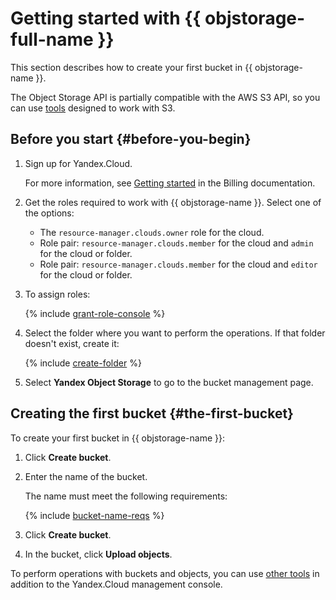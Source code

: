 # Getting started with {{ objstorage-full-name }}

This section describes how to create your first bucket in {{ objstorage-name }}.

The Object Storage API is partially compatible with the AWS S3 API, so you can use [tools](tools/index.md) designed to work with S3.

## Before you start {#before-you-begin}

1. Sign up for Yandex.Cloud.

   For more information, see [Getting started](../billing/quickstart/index.md) in the Billing documentation.

1. Get the roles required to work with {{ objstorage-name }}. Select one of the options:
    * The `resource-manager.clouds.owner` role for the cloud.
    * Role pair: `resource-manager.clouds.member` for the cloud and `admin` for the cloud or folder.
    * Role pair: `resource-manager.clouds.member` for the cloud and `editor` for the cloud or folder.

1. To assign roles:

    {% include [grant-role-console](../_includes/grant-role-console.md) %}

1. Select the folder where you want to perform the operations. If that folder doesn't exist, create it:

    {% include [create-folder](../_includes/create-folder.md) %}

1. Select **Yandex Object Storage** to go to the bucket management page.

## Creating the first bucket {#the-first-bucket}

To create your first bucket in {{ objstorage-name }}:

1. Click **Create bucket**.

1. Enter the name of the bucket.

   The name must meet the following requirements:

   {% include [bucket-name-reqs](../_includes/bucket-name-reqs.md) %}

1. Click **Create bucket**.

1. In the bucket, click **Upload objects**.

To perform operations with buckets and objects, you can use [other tools](tools/index.md) in addition to the Yandex.Cloud management console.

